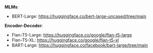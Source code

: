 [//]: # (Date: 1 March 2023)

**MLMs**:
- BERT-Large: https://huggingface.co/bert-large-uncased/tree/main

**Encoder-Decoder**:
- Flan-T5-Large: https://huggingface.co/google/flan-t5-large
- Flan-T5-XL: https://huggingface.co/google/flan-t5-xl
- BART-Large: https://huggingface.co/facebook/bart-large/tree/main
